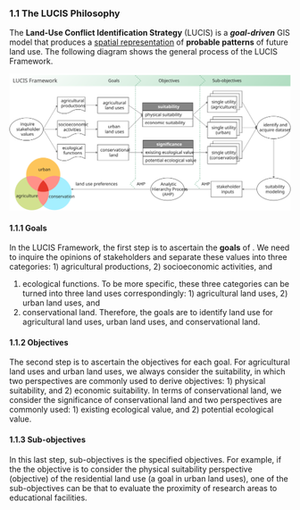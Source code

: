 ### 1.1 The LUCIS Philosophy

The **Land-Use Conflict Identification Strategy** (LUCIS) is a
***goal-driven*** GIS model that produces a <ins>spatial representation</ins>
of **probable patterns** of future land use.
The following diagram shows the general process of the LUCIS Framework.

![lucis_workflow](../../../images/lucis_workflow.svg)

#### 1.1.1 Goals

In the LUCIS Framework, the first step is to ascertain the **goals** of .
We need to inquire the opinions of stakeholders and separate these values into
three categories: 1) agricultural productions, 2) socioeconomic activities, and
1) ecological functions.
To be more specific, these three categories can be turned into three land uses
correspondingly: 1) agricultural land uses, 2) urban land uses, and
3) conservational land.
Therefore, the goals are to identify land use for agricultural land uses, urban
land uses, and conservational land.

#### 1.1.2 Objectives

The second step is to ascertain the objectives for each goal. For agricultural land uses and urban land uses, we always consider the suitability, in which two perspectives are commonly used to derive objectives: 1) physical suitability, and 2) economic suitability. In terms of conservational land, we consider the significance of conservational land and two perspectives are commonly used: 1) existing ecological value, and 2) potential ecological value.

#### 1.1.3 Sub-objectives

In this last step, sub-objectives is the specified objectives. For example, if the the objective is to consider the physical suitability perspective (objective) of the residential land use (a goal in urban land uses), one of the sub-objectives can be that to evaluate the proximity of research areas to educational facilities.